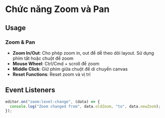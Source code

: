 # Chức năng Zoom và Pan

## Usage

### Zoom & Pan

- **Zoom In/Out**: Cho phép zoom in, out để dễ theo dõi layout. Sử dụng phím tắt hoặc chuột để zoom
- **Mouse Wheel**: Ctrl/Cmd + scroll để zoom
- **Middle Click**: Giữ phím giữa chuột để di chuyển canvas
- **Reset Functions**: Reset zoom và vị trí

## Event Listeners

```javascript
editor.on("zoom:level-change", (data) => {
  console.log("Zoom changed from", data.oldZoom, "to", data.newZoom);
});
```
